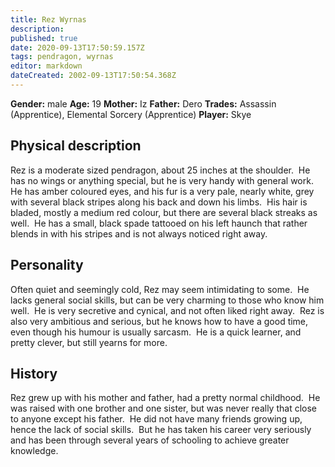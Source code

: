 ```yaml
---
title: Rez Wyrnas
description: 
published: true
date: 2020-09-13T17:50:59.157Z
tags: pendragon, wyrnas
editor: markdown
dateCreated: 2002-09-13T17:50:54.368Z
---
```


**Gender:** male
**Age:** 19
**Mother:** Iz
**Father:** Dero
**Trades:** Assassin (Apprentice), Elemental Sorcery (Apprentice)
**Player:** Skye

## Physical description

Rez is a moderate sized pendragon, about 25 inches at the
shoulder.&nbsp; He has no wings or anything special, but he is
very handy with general work.&nbsp; He has amber coloured eyes,
and his fur is a very pale, nearly white, grey with several black
stripes along his back and down his limbs.&nbsp; His hair is
bladed, mostly a medium red colour, but there are several black
streaks as well.&nbsp; He has a small, black spade tattooed on
his left haunch that rather blends in with his stripes and is not
always noticed right away.

## Personality

Often quiet and seemingly cold, Rez may seem intimidating to
some.&nbsp; He lacks general social skills, but can be very
charming to those who know him well.&nbsp; He is very secretive
and cynical, and not often liked right away.&nbsp; Rez is also
very ambitious and serious, but he knows how to have a good time,
even though his humour is usually sarcasm.&nbsp; He is a quick
learner, and pretty clever, but still yearns for more.

## History

Rez grew up with his mother and father, had a pretty normal
childhood.&nbsp; He was raised with one brother and one sister,
but was never really that close to anyone except his
father.&nbsp; He did not have many friends growing up, hence the
lack of social skills.&nbsp; But he has taken his career very
seriously and has been through several years of schooling to
achieve greater knowledge.